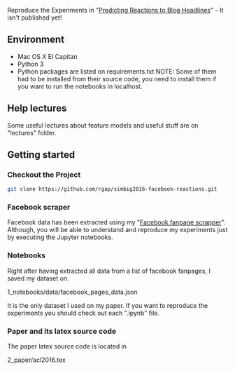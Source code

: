 Reproduce the Experiments in "[Predicting Reactions to Blog Headlines](http://bit.ly/2czObz2)" - It isn't published yet!

## Environment

- Mac OS X El Capitan
- Python 3
- Python packages are listed on requirements.txt
NOTE: Some of them had to be installed from their source code, you need to install them if you want to run the notebooks in localhost.

## Help lectures

Some useful lectures about feature models and useful stuff are on "lectures" folder.

## Getting started

### Checkout the Project

```sh
git clone https://github.com/rgap/simbig2016-facebook-reactions.git
```

### Facebook scraper

Facebook data has been extracted using my "[Facebook fanpage scrapper](https://github.com/rgap/facebook-fanpage-scraper)". Although, you will be able to understand and reproduce my experiments just by executing the Jupyter notebooks.

### Notebooks

Right after having extracted all data from a list of facebook fanpages, I saved my dataset on.

1_notebooks/data/facebook_pages_data.json

It is the only dataset I used on my paper. If you want to reproduce the experiments you should check out each ".ipynb" file.

### Paper and its latex source code

The paper latex source code is located in

2_paper/acl2016.tex
